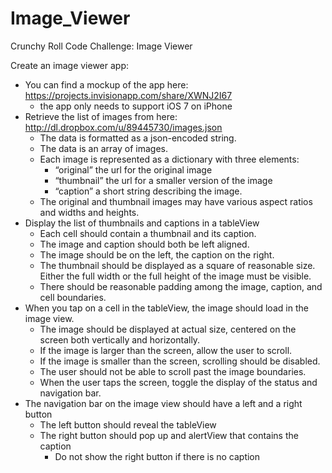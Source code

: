 Image_Viewer
============

Crunchy Roll Code Challenge: Image Viewer

Create an image viewer app:

* You can find a mockup of the app here: https://projects.invisionapp.com/share/XWNJ2I67
  * the app only needs to support iOS 7 on iPhone
* Retrieve the list of images from here: http://dl.dropbox.com/u/89445730/images.json
  * The data is formatted as a json-encoded string.
  * The data is an array of images.
  * Each image is represented as a dictionary with three elements:
    * “original” the url for the original image
    * “thumbnail” the url for a smaller version of the image
    * “caption” a short string describing the image.
  * The original and thumbnail images may have various aspect ratios and widths and heights.
* Display the list of thumbnails and captions in a tableView
  * Each cell should contain a thumbnail and its caption.
  * The image and caption should both be left aligned.
  * The image should be on the left, the caption on the right.
  * The thumbnail should be displayed as a square of reasonable size. Either the full width or
the full height of the image must be visible.
  * There should be reasonable padding among the image, caption, and cell boundaries.
* When you tap on a cell in the tableView, the image should load in the image view.
  * The image should be displayed at actual size, centered on the screen both vertically and
horizontally.
  * If the image is larger than the screen, allow the user to scroll.
  * If the image is smaller than the screen, scrolling should be disabled.
  * The user should not be able to scroll past the image boundaries.
  * When the user taps the screen, toggle the display of the status and navigation bar.
* The navigation bar on the image view should have a left and a right button
  * The left button should reveal the tableView
  * The right button should pop up and alertView that contains the caption
    * Do not show the right button if there is no caption
